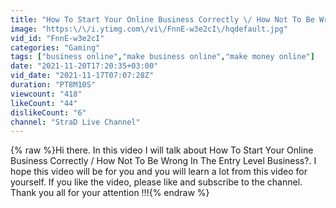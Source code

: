 ```yaml
---
title: "How To Start Your Online Business Correctly \/ How Not To Be Wrong In The Entry Level Business?"
image: "https:\/\/i.ytimg.com\/vi\/FnnE-w3e2cI\/hqdefault.jpg"
vid_id: "FnnE-w3e2cI"
categories: "Gaming"
tags: ["business online","make business online","make money online"]
date: "2021-11-20T17:20:35+03:00"
vid_date: "2021-11-17T07:07:28Z"
duration: "PT8M10S"
viewcount: "418"
likeCount: "44"
dislikeCount: "6"
channel: "StraD Live Channel"
---
```

{% raw %}Hi there. In this video I will talk about How To Start Your Online Business Correctly / How Not To Be Wrong In The Entry Level Business?. I hope this video will be for you and you will learn a lot from this video for yourself. If you like the video, please like and subscribe to the channel. Thank you all for your attention !!!{% endraw %}
